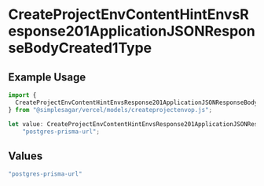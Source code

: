 # CreateProjectEnvContentHintEnvsResponse201ApplicationJSONResponseBodyCreated1Type

## Example Usage

```typescript
import {
  CreateProjectEnvContentHintEnvsResponse201ApplicationJSONResponseBodyCreated1Type,
} from "@simplesagar/vercel/models/createprojectenvop.js";

let value: CreateProjectEnvContentHintEnvsResponse201ApplicationJSONResponseBodyCreated1Type =
    "postgres-prisma-url";
```

## Values

```typescript
"postgres-prisma-url"
```